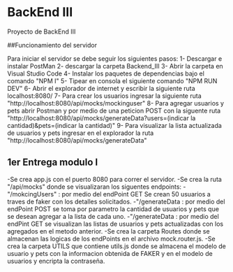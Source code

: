 
# BackEnd III

Proyecto de BackEnd III

##Funcionamiento del servidor

Para iniciar el servidor se debe seguir los siguientes pasos:
1- Descargar e instalar PostMan
2- descargar la carpeta Backend_III
3- Abrir la carpeta en Visual Studio Code
4- Instalar los paquetes de dependencias bajo el comando "NPM I"
5- Tipear en consola el siguiente comando "NPM RUN DEV"
6- Abrir el explorador de internet y escribir la siguiente ruta localhost:8080/
7- Para crear los usuarios ingresar la siguiente ruta "http://localhost:8080/api/mocks/mockinguser"
8- Para agregar usuarios y pets abrir Postman y por medio de una peticion POST con la siguente ruta "http://localhost:8080/api/mocks/generateData?users=(indicar la cantidad)&pets=(indicar la cantidad)"
9- Para visualizar la lista actualizada de usuarios y pets ingresar en el explorador la ruta "http://localhost:8080/api/mocks/generateData"

## 1er Entrega modulo I

-Se crea app.js con el puerto 8080 para correr el servidor.
-Se crea la ruta "/api/mocks" donde se visualizaran los siguentes endpoints:
        -"/mokcingUsers" : por medio del endPoint GET Se crean 50 usuarios a traves de faker con los detalles solicitados.
        -"/generateData : por medio del endPoint POST se toma por parametro la cantidad de usuarios y pets que se desean agregar a la lista de cada uno.
        -"/generateData : por medio del endPint GET se visualizan las listas de usuarios y pets actualizadas con los agregados en el metodo anterior.
-Se crea la carpeta Routes donde se almacenan las logicas de los endPoints en el archivo mock.router.js.
-Se crea la carpeta UTILS que contiene utils.js donde se almacena el modelo de usuario y pets con la informacion obtenida de FAKER y en el modelo de usuarios y encripta la contraseña.

